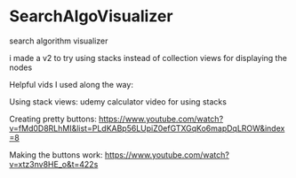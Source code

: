 # SearchAlgoVisualizer
 search algorithm visualizer

i made a v2 to try using stacks instead of collection views for displaying the nodes


Helpful vids I used along the way:

Using stack views: udemy calculator video for using stacks

Creating pretty buttons: https://www.youtube.com/watch?v=fMd0D8RLhMI&list=PLdKABp56LUpiZ0efGTXGqKo6mapDqLROW&index=8 

Making the buttons work: https://www.youtube.com/watch?v=xtz3nv8HE_o&t=422s
